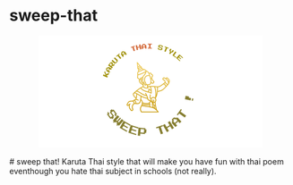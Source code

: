 # sweep-that
<p align="center">
  <img src="asset/LOGO.png" alt="LOGO">
</p>
# sweep that! Karuta Thai style that will make you have fun with thai poem eventhough you hate thai subject in schools (not really).